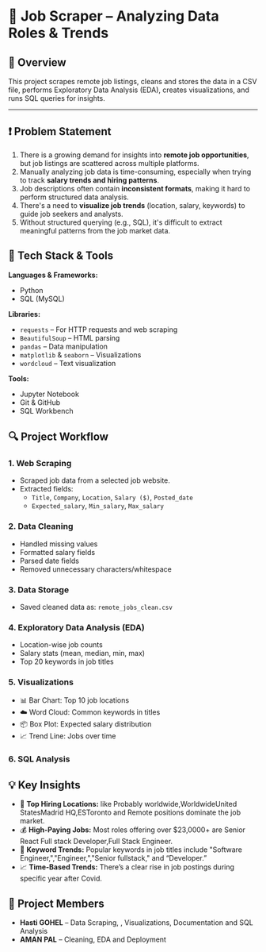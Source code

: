 # 🧠 Job Scraper – Analyzing Data Roles & Trends 

## 📌 Overview
This project scrapes remote job listings, cleans and stores the data in a CSV file, performs Exploratory Data Analysis (EDA), creates visualizations, and runs SQL queries for insights.

---

## ❗ Problem Statement

1. There is a growing demand for insights into **remote job opportunities**, but job listings are scattered across multiple platforms.
2. Manually analyzing job data is time-consuming, especially when trying to track **salary trends and hiring patterns**.
3. Job descriptions often contain **inconsistent formats**, making it hard to perform structured data analysis.
4. There's a need to **visualize job trends** (location, salary, keywords) to guide job seekers and analysts.
5. Without structured querying (e.g., SQL), it's difficult to extract meaningful patterns from the job market data.

## 🧰 Tech Stack & Tools

**Languages & Frameworks:**
- Python
- SQL (MySQL)

**Libraries:**
- `requests` – For HTTP requests and web scraping
- `BeautifulSoup` – HTML parsing
- `pandas` – Data manipulation
- `matplotlib` & `seaborn` – Visualizations
- `wordcloud` – Text visualization

**Tools:**
- Jupyter Notebook 
- Git & GitHub
- SQL Workbench 


## 🔍 Project Workflow

### 1. Web Scraping
- Scraped job data from a selected job website.
- Extracted fields:
  - `Title`, `Company`, `Location`, `Salary ($)`, `Posted_date`
  - `Expected_salary`, `Min_salary`, `Max_salary`

### 2. Data Cleaning
- Handled missing values
- Formatted salary fields
- Parsed date fields
- Removed unnecessary characters/whitespace

### 3. Data Storage
- Saved cleaned data as: `remote_jobs_clean.csv`

### 4. Exploratory Data Analysis (EDA)
- Location-wise job counts
- Salary stats (mean, median, min, max)
- Top 20 keywords in job titles

### 5. Visualizations
- 📊 Bar Chart: Top 10 job locations  
- ☁️ Word Cloud: Common keywords in titles  
- 📦 Box Plot: Expected salary distribution  
- 📈 Trend Line: Jobs over time

### 6. SQL Analysis

## 💡 Key Insights

- 📍 **Top Hiring Locations:** like Probably worldwide,WorldwideUnited StatesMadrid HQ,ESToronto and Remote positions dominate the job market.
- 💰 **High-Paying Jobs:** Most roles offering over $23,0000+ are Senior React Full stack Developer,Full Stack Engineer.
- 🧠 **Keyword Trends:** Popular keywords in job titles include "Software Engineer,","Engineer,","Senior fullstack," and “Developer.”
- 📈 **Time-Based Trends:** There’s a clear rise in job postings during specific year after Covid.

## 👥 Project Members

- **Hasti GOHEL** – Data Scraping, , Visualizations, Documentation and SQL Analysis  
- **AMAN PAL** – Cleaning, EDA and Deployment



